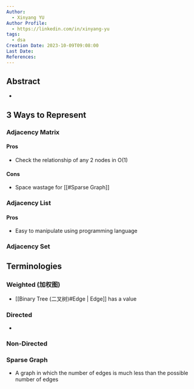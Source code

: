 ```yaml
---
Author:
  - Xinyang YU
Author Profile:
  - https://linkedin.com/in/xinyang-yu
tags:
  - dsa
Creation Date: 2023-10-09T09:08:00
Last Date: 
References:
---
```

## Abstract
- 

## 3 Ways to Represent
### Adjacency Matrix
#### Pros
- Check the relationship of any 2 nodes in O(1)
#### Cons
- Space wastage for [[#Sparse Graph]]
### Adjacency List
#### Pros
- Easy to manipulate using programming language
### Adjacency Set


## Terminologies
### Weighted (加权图)
- [[Binary Tree (二叉树)#Edge | Edge]] has a value
### Directed
- 
### Non-Directed

### Sparse Graph
- A graph in which the number of edges is much less than the possible number of edges